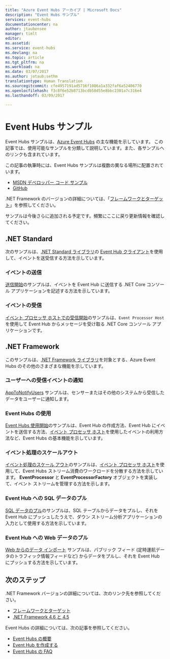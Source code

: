 ```yaml
---
title: "Azure Event Hubs アーカイブ | Microsoft Docs"
description: "Event Hubs サンプル"
services: event-hubs
documentationcenter: na
author: jtaubensee
manager: timlt
editor: 
ms.assetid: 
ms.service: event-hubs
ms.devlang: na
ms.topic: article
ms.tgt_pltfrm: na
ms.workload: na
ms.date: 03/07/2017
ms.author: jotaub;sethm
translationtype: Human Translation
ms.sourcegitcommit: cfe4957191ad5716f1086a1a332faf6a52406770
ms.openlocfilehash: f3c8f6e52b8713bcdb58d55e8bbc2301a7c316e4
ms.lasthandoff: 03/09/2017

---
```


# <a name="event-hubs-samples"></a>Event Hubs サンプル 

Event Hubs サンプルは、[Azure Event Hubs](/azure/event-hubs/) の主な機能を示しています。 この記事では、使用可能なサンプルを分類して説明しています。また、各サンプルへのリンクも含まれています。

この記事の執筆時には、Event Hubs サンプルは複数の異なる場所に配置されています。

- [MSDN デベロッパー コード サンプル](https://code.msdn.microsoft.com/site/search?query=event%20hubs&f%5B0%5D.Value=event%20hubs&f%5B0%5D.Type=SearchText&ac=5)
- [GitHub](https://github.com/Azure/azure-event-hubs-dotnet/tree/master/samples)

.NET Framework のバージョンの詳細については、「[フレームワークとターゲット](/dotnet/articles/standard/frameworks)」を参照してください。

サンプルは今後さらに追加される予定です。頻繁にここに戻り更新情報を確認してください。

## <a name="net-standard"></a>.NET Standard

次のサンプルは、[.NET Standard ライブラリ](/dotnet/articles/standard/library)の [Event Hub クライアント](https://github.com/Azure/azure-event-hubs-dotnet/blob/master/readme.md)を使用して、イベントを送受信する方法を示しています。

### <a name="send-events"></a>イベントの送信 

[送信開始](https://github.com/Azure/azure-event-hubs/tree/master/samples/SampleSender)のサンプルは、イベントを Event Hub に送信する .NET Core コンソール アプリケーションを記述する方法を示しています。

### <a name="receive-events"></a>イベントの受信 

[イベント プロセッサ ホストでの受信開始](https://github.com/Azure/azure-event-hubs/tree/master/samples/SampleEphReceiver)のサンプルは、`Event Processor Host`を使用して Event Hub からメッセージを受け取る .NET Core コンソール アプリケーションです。

## <a name="net-framework"></a>.NET Framework    

このサンプルは、[.NET Framework ライブラリ](https://msdn.microsoft.com/library/w0x726c2.aspx)を対象とする、Azure Event Hubs のその他のさまざまな機能を示しています。
 
### <a name="notify-users-of-events-received"></a>ユーザーへの受信イベントの通知

[AppToNotifyUsers](https://github.com/Azure-Samples/event-hubs-dotnet-user-notifications) サンプルは、センサーまたはその他のシステムから受信したデータをユーザーに通知します。

### <a name="get-started-with-event-hubs"></a>Event Hubs の使用 

[Event Hubs 使用開始](https://code.msdn.microsoft.com/Service-Bus-Event-Hub-286fd097)のサンプルは、Event Hub の作成方法、Event Hub にイベントを送信する方法、[イベント プロセッサ ホスト](https://www.nuget.org/packages/Microsoft.Azure.ServiceBus.EventProcessorHost/)を使用したイベントの利用方法など、Event Hubs の基本機能を示しています。

### <a name="scale-out-event-processing"></a>イベント処理のスケールアウト 

[イベント処理のスケール アウト](https://code.msdn.microsoft.com/Service-Bus-Event-Hub-45f43fc3)のサンプルは、[イベント プロセッサ ホスト](https://www.nuget.org/packages/Microsoft.Azure.ServiceBus.EventProcessorHost/)を使用して、Event Hubs ストリーム消費のワークロードを分散する方法を示しています。 **EventProcessor** と **EventProcessorFactory** オブジェクトを実装して、イベント ストリームを管理する方法を示します。 

###  <a name="pull-data-from-sql-into-an-event-hub"></a>Event Hub への SQL データのプル

[SQL データのプル](https://github.com/Azure-Samples/event-hubs-dotnet-import-from-sql)のサンプルは、SQL テーブルからデータをプルし、それを Event Hub にプッシュしたうえで、ダウン ストリーム分析アプリケーションの入力として使用する方法を示しています。

### <a name="pull-web-data-into-an-event-hub"></a>Event Hub への Web データのプル 

[Web からのデータ インポート](https://github.com/Azure-Samples/event-hubs-dotnet-importfromweb) サンプルは、パブリック フィード (定時運航データのトラフィック情報フィードなど) からデータをプルし、それを Event Hub にプッシュする方法を示しています。

## <a name="next-steps"></a>次のステップ

.NET Framework バージョンの詳細については、次のリンク先を参照してください。

- [フレームワークとターゲット](/dotnet/articles/standard/frameworks)
- [.NET Framework 4.6 と 4.5](https://msdn.microsoft.com/library/w0x726c2.aspx)

Event Hubs の詳細については、次の記事を参照してください。

- [Event Hubs の概要](event-hubs-what-is-event-hubs.md)
- [Event Hub を作成する](event-hubs-create.md)
- [Event Hubs の FAQ](event-hubs-faq.md)
